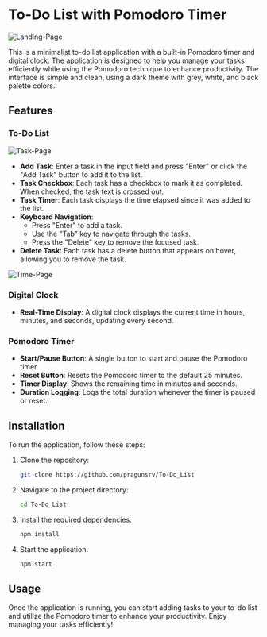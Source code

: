 # To-Do List with Pomodoro Timer


![Landing-Page](https://github.com/pragsssrv/To-Do-List/blob/ad77b7e75c32955dd9c813074ff62b3d60879e5f/sample/main.png?raw=true)

This is a minimalist to-do list application with a built-in Pomodoro timer and digital clock. The application is designed to help you manage your tasks efficiently while using the Pomodoro technique to enhance productivity. The interface is simple and clean, using a dark theme with grey, white, and black palette colors.

## Features

### To-Do List
![Task-Page](https://github.com/pragsssrv/To-Do-List/blob/ad77b7e75c32955dd9c813074ff62b3d60879e5f/sample/task.png?raw=true)
- **Add Task**: Enter a task in the input field and press "Enter" or click the "Add Task" button to add it to the list.
- **Task Checkbox**: Each task has a checkbox to mark it as completed. When checked, the task text is crossed out.
- **Task Timer**: Each task displays the time elapsed since it was added to the list.
- **Keyboard Navigation**: 
  - Press "Enter" to add a task.
  - Use the "Tab" key to navigate through the tasks.
  - Press the "Delete" key to remove the focused task.
- **Delete Task**: Each task has a delete button that appears on hover, allowing you to remove the task.

![Time-Page](https://github.com/pragsssrv/To-Do-List/blob/ad77b7e75c32955dd9c813074ff62b3d60879e5f/sample/time.png?raw=true)
### Digital Clock
- **Real-Time Display**: A digital clock displays the current time in hours, minutes, and seconds, updating every second.

### Pomodoro Timer
- **Start/Pause Button**: A single button to start and pause the Pomodoro timer.
- **Reset Button**: Resets the Pomodoro timer to the default 25 minutes.
- **Timer Display**: Shows the remaining time in minutes and seconds.
- **Duration Logging**: Logs the total duration whenever the timer is paused or reset.

## Installation

To run the application, follow these steps:

1. Clone the repository:
   ```bash
   git clone https://github.com/pragunsrv/To-Do_List
   ```

2. Navigate to the project directory:
   ```bash
   cd To-Do_List
   ```

3. Install the required dependencies:
   ```bash
   npm install
   ```

4. Start the application:
   ```bash
   npm start
   ```

## Usage

Once the application is running, you can start adding tasks to your to-do list and utilize the Pomodoro timer to enhance your productivity. Enjoy managing your tasks efficiently!
